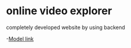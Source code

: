 # online video explorer

completely developed website by using  backend

-[Model link](https://app.eraser.io/workspace/YtPqZ1VogxGy1jzIDkzj)
